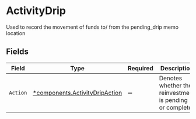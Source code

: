 # ActivityDrip

Used to record the movement of funds to/ from the pending_drip memo location


## Fields

| Field                                                                           | Type                                                                            | Required                                                                        | Description                                                                     | Example                                                                         |
| ------------------------------------------------------------------------------- | ------------------------------------------------------------------------------- | ------------------------------------------------------------------------------- | ------------------------------------------------------------------------------- | ------------------------------------------------------------------------------- |
| `Action`                                                                        | [*components.ActivityDripAction](../../models/components/activitydripaction.md) | :heavy_minus_sign:                                                              | Denotes whether the reinvestment is pending or complete                         | DRIP_PENDING                                                                    |